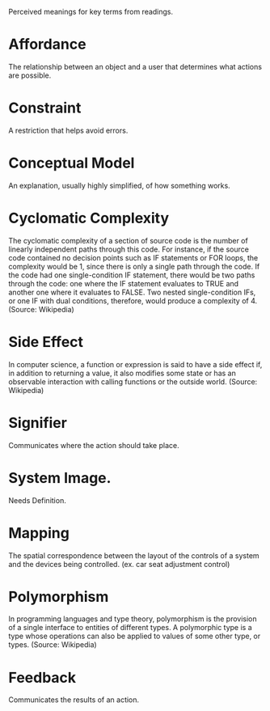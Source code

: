 Perceived meanings for key terms from readings.  

# Affordance
The relationship between an object and a user that determines what actions are possible. 

# Constraint 
A restriction that helps avoid errors.

# Conceptual Model 
An explanation, usually highly simplified, of how something works.

# Cyclomatic Complexity
The cyclomatic complexity of a section of source code is the number of linearly independent paths through this code. For instance, if the source code contained no decision points such as IF statements or FOR loops, the complexity would be 1, since there is only a single path through the code. If the code had one single-condition IF statement, there would be two paths through the code: one where the IF statement evaluates to TRUE and another one where it evaluates to FALSE. Two nested single-condition IFs, or one IF with dual conditions, therefore, would produce a complexity of 4. (Source: Wikipedia)

# Side Effect
In computer science, a function or expression is said to have a side effect if, in addition to returning a value, it also modifies some state or has an observable interaction with calling functions or the outside world. (Source: Wikipedia)

# Signifier 
Communicates where the action should take place.

# System Image. 
Needs Definition.

# Mapping 
The spatial correspondence between the layout of the controls of a system and the devices being controlled. (ex. car seat adjustment control)

# Polymorphism
In programming languages and type theory, polymorphism is the provision of a single interface to entities of different types. A polymorphic type is a type whose operations can also be applied to values of some other type, or types. (Source: Wikipedia)

# Feedback 
Communicates the results of an action.
